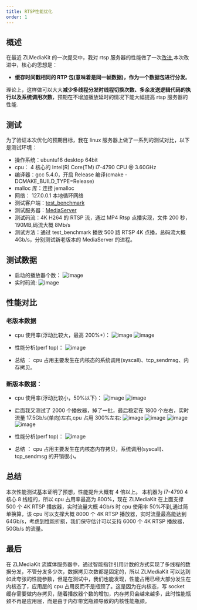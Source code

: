 ```yaml
---
title: RTSP性能优化
order: 1
---
```


## 概述

在最近 ZLMediaKit 的一次提交中，我对 rtsp 服务器的性能做了一次[改进](https://github.com/xiongziliang/ZLMediaKit/commit/b169f94cce1ecbab50248f25ee3b33dd40602fe1),本次改进中，核心的思想是：

- **缓存时间戳相同的 RTP 包(意味着是同一帧数据)，作为一个数据包进行分发**。

理论上，这样做可以大大**减少多线程分发时线程切换次数、多余发送逻辑代码的执行以及系统调用次数**，预期在不增加播放延时的情况下能大幅提高 rtsp 服务器的性能.

## 测试

为了验证本次优化的预期目标，我在 linux 服务器上做了一系列的测试对比，以下是测试环境：

- 操作系统：ubuntu16 desktop 64bit
- cpu： 4 核心的 Intel(R) Core(TM) i7-4790 CPU @ 3.60GHz
- 编译器：gcc 5.4.0，开启 Release 编译(cmake -DCMAKE_BUILD_TYPE=Release)
- malloc 库：连接 jemalloc
- 网络： 127.0.0.1 本地循环网络
- 测试客户端：[test_benchmark](https://github.com/xiongziliang/ZLMediaKit/blob/master/tests/test_benchmark.cpp)
- 测试服务器：[MediaServer](https://github.com/xiongziliang/ZLMediaKit/tree/master/server)
- 测试码流：4K H264 的 RTSP 流，通过 MP4 Rtsp 点播实现，文件 200 秒，190MB,码流大概 8Mb/s
- 测试方法：通过 test_benchmark 播放 500 路 RTSP 4K 点播，总码流大概 4Gb/s，分别测试新老版本的 MediaServer 的进程。

## 测试数据

- 启动的播放器个数：
  ![image](https://user-images.githubusercontent.com/11495632/78686734-f6d31180-7925-11ea-9ba3-864865a910b9.png)
- 实时码流:
  ![image](https://user-images.githubusercontent.com/11495632/78686849-1b2eee00-7926-11ea-9434-a4f943021be5.png)

## 性能对比

### 老版本数据

- cpu 使用率(浮动比较大，最高 200%+)：
  ![image](https://user-images.githubusercontent.com/11495632/78687097-621ce380-7926-11ea-9adb-80ccbbfca1f3.png)
  ![image](https://user-images.githubusercontent.com/11495632/78687391-b031e700-7926-11ea-9b81-0339d8d9dafd.png)

- 性能分析(perf top)：
  ![image](https://user-images.githubusercontent.com/11495632/78687480-c8096b00-7926-11ea-9d72-f21fffa8fd7d.png)

- 总结 ： cpu 占用主要发生在内核态的系统调用(syscall)、tcp_sendmsg、内存拷贝。

### 新版本数据：

- cpu 使用率(浮动比较小，50%以下)：
  ![image](https://user-images.githubusercontent.com/11495632/78688226-9e9d0f00-7927-11ea-8d31-49d487f339b4.png)
  ![image](https://user-images.githubusercontent.com/11495632/78687893-3b12e180-7927-11ea-9e41-653b771405de.png)

- 后面我又测试了 2000 个播放器，掉了一批，最后稳定在 1800 个左右，实时流量 17.5Gb/s(单向)左右,cpu 占用 300%左右:
  ![image](https://user-images.githubusercontent.com/11495632/78741558-39c7d000-798c-11ea-9860-6dc18db1ef0c.png)
  ![image](https://user-images.githubusercontent.com/11495632/78741649-78f62100-798c-11ea-85a9-1810bf1deaf1.png)
  ![image](https://user-images.githubusercontent.com/11495632/78741678-8d3a1e00-798c-11ea-9aec-dff834620781.png)
  ![image](https://user-images.githubusercontent.com/11495632/78741720-ad69dd00-798c-11ea-83c6-1b0b57d79ba2.png)

- 性能分析(perf top)：
  ![image](https://user-images.githubusercontent.com/11495632/78688104-7a413280-7927-11ea-953b-d3b9a4c5ed0c.png)

- 总结 ： cpu 占用主要发生在内核态内存拷贝，系统调用(syscall)、tcp_sendmsg 的开销很小。

## 总结

本次性能测试基本证明了预想，性能提升大概有 4 倍以上。
本机器为 i7-4790 4 核心 8 线程的，所以 cpu 占用率最高为 800%，现在 ZLMediaKit 在上面支撑 500 个 4K RTSP 播放器，实时流量大概 4Gb/s 时 cpu 使用率 50%不到,通过简单换算，该 cpu 可以支撑大概 8000 个 4K RTSP 播放器，实时流量最高能达到 64Gb/s，考虑到性能折损，我们保守估计可以支持 6000 个 4K RTSP 播放器，50Gb/s 的流量。

## 最后

在 ZLMediaKit 流媒体服务器中，通过智能指针引用计数的方式实现了多线程的数据分发，不管分发多少次，数据拷贝次数都是固定的，所以 ZLMediaKit 可以达到如此夸张的性能参数，但是在测试中，我们也能发现，性能占用已经大部分发生在内核态了，应用层的 cpu 占用反而不是瓶颈了。这是因为在内核态，写 socket 缓存需要做内存拷贝，随着播放器个数的增加，内存拷贝会越来越多，此时性能瓶颈不再是应用层，而是由于内存带宽瓶颈导致的内核性能瓶颈。
